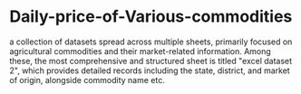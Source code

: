 # Daily-price-of-Various-commodities
a collection of datasets spread across multiple sheets, primarily focused on agricultural commodities and their market-related information. Among these, the most comprehensive and structured sheet is titled "excel dataset 2", which provides detailed records including the state, district, and market of origin, alongside commodity name etc.
